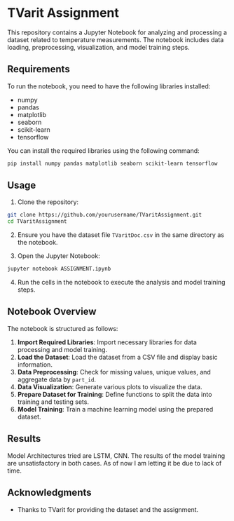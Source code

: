 # TVarit Assignment

This repository contains a Jupyter Notebook for analyzing and processing a dataset related to temperature measurements. The notebook includes data loading, preprocessing, visualization, and model training steps.

## Requirements

To run the notebook, you need to have the following libraries installed:

- numpy
- pandas
- matplotlib
- seaborn
- scikit-learn
- tensorflow

You can install the required libraries using the following command:

```bash
pip install numpy pandas matplotlib seaborn scikit-learn tensorflow
```

## Usage

1. Clone the repository:

```bash
git clone https://github.com/yourusername/TVaritAssignment.git
cd TVaritAssignment
```

2. Ensure you have the dataset file `TVaritDoc.csv` in the same directory as the notebook.

3. Open the Jupyter Notebook:

```bash
jupyter notebook ASSIGNMENT.ipynb
```

4. Run the cells in the notebook to execute the analysis and model training steps.

## Notebook Overview

The notebook is structured as follows:

1. **Import Required Libraries**: Import necessary libraries for data processing and model training.
2. **Load the Dataset**: Load the dataset from a CSV file and display basic information.
3. **Data Preprocessing**: Check for missing values, unique values, and aggregate data by `part_id`.
4. **Data Visualization**: Generate various plots to visualize the data.
5. **Prepare Dataset for Training**: Define functions to split the data into training and testing sets.
6. **Model Training**: Train a machine learning model using the prepared dataset.



## Results
 Model Architectures tried are LSTM, CNN. The results of the model training are unsatisfactory in both cases. As of now I am letting it be due to lack of time.  


## Acknowledgments

- Thanks to TVarit for providing the dataset and the assignment.
